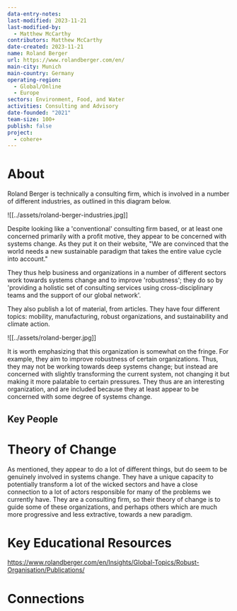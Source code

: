 ```yaml
---
data-entry-notes: 
last-modified: 2023-11-21
last-modified-by:
  - Matthew McCarthy
contributors: Matthew McCarthy
date-created: 2023-11-21
name: Roland Berger
url: https://www.rolandberger.com/en/
main-city: Munich
main-country: Germany
operating-region:
  - Global/Online
  - Europe
sectors: Environment, Food, and Water
activities: Consulting and Advisory
date-founded: "2021"
team-size: 100+
publish: false
project:
  - cohere+
---
```


# About

Roland Berger is technically a consulting firm, which is involved in a number of different industries, as outlined in this diagram below. 

![[../assets/roland-berger-industries.jpg]]

Despite looking like a 'conventional' consulting firm based, or at least one concerned primarily with a  profit motive, they appear to be concerned with systems change. As they put it on their website, "We are convinced that the world needs a new sustainable paradigm that takes the entire value cycle into account."

They thus help business and organizations in a number of different sectors work towards systems change and to improve 'robustness'; they do so by 'providing a holistic set of consulting services using cross-disciplinary teams and the support of our global network'. 

They also publish a lot of material, from articles. They have four different topics: mobility, manufacturing, robust organizations, and sustainability and climate action. 


![[../assets/roland-berger.jpg]]

It is worth emphasizing that this organization is somewhat on the fringe. For example, they aim to improve robustness of certain organizations. Thus, they may not be working towards deep systems change; but instead are concerned with slightly transforming the current system, not changing it but making it more palatable to certain pressures. They thus are an interesting organization, and are included because they at least appear to be concerned with some degree of systems change.
## Key People


# Theory of Change

As mentioned, they appear to do a lot of different things, but do seem to be genuinely involved in systems change. They have a unique capacity to potentially transform a lot of the wicked sectors and have a close connection to a lot of actors responsible for many of the problems we currently have. They are a consulting firm, so their theory of change is to guide some of these organizations, and perhaps others which are much more progressive and less extractive, towards a new paradigm. 
# Key Educational Resources

https://www.rolandberger.com/en/Insights/Global-Topics/Robust-Organisation/Publications/
# Connections



